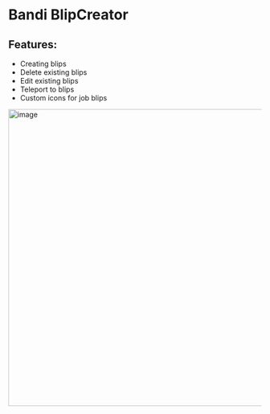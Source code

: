# Bandi BlipCreator
## Features:
- Creating blips
- Delete existing blips
- Edit existing blips
- Teleport to blips
- Custom icons for job blips
<img width="848" height="591" alt="image" src="https://github.com/user-attachments/assets/2cc4b9b3-5347-4bb1-81c8-f801ce1c5703" />

